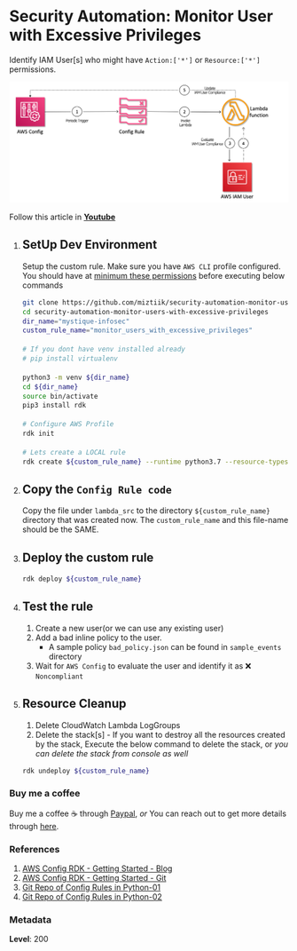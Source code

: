 # Security Automation: Monitor User with Excessive Privileges

 Identify IAM User[s] who might have `Action:['*']`  or `Resource:['*']` permissions.

   ![Security Automation: Monitor User with Excessive Privileges](images/miztiik_github_aws_config_monitor_user_with_excessive_privileges.png)

  Follow this article in **[Youtube](https://youtube.com/c/ValaxyTechnologies)**

1. ## SetUp Dev Environment

    Setup the custom rule. Make sure you have `AWS CLI` profile configured. You should have at [minimum these permissions](https://github.com/awslabs/aws-config-rdk/blob/master/policy/rdk-minimum-permissions.json) before executing below commands

    ```sh
    git clone https://github.com/miztiik/security-automation-monitor-users-with-excessive-privileges.git
    cd security-automation-monitor-users-with-excessive-privileges
    dir_name="mystique-infosec"
    custom_rule_name="monitor_users_with_excessive_privileges"

    # If you dont have venv installed already
    # pip install virtualenv

    python3 -m venv ${dir_name}
    cd ${dir_name}
    source bin/activate
    pip3 install rdk

    # Configure AWS Profile
    rdk init

    # Lets create a LOCAL rule
    rdk create ${custom_rule_name} --runtime python3.7 --resource-types AWS::IAM::User
    ```

1. ## Copy the `Config Rule code`

    Copy the file under `lambda_src` to the directory `${custom_rule_name}` directory that was created now. The `custom_rule_name` and this file-name should be the SAME.

1. ## Deploy the custom rule

    ```sh
    rdk deploy ${custom_rule_name}
    ```

1. ## Test the rule

    1. Create a new user(or we can use any existing user)
    1. Add a bad inline policy to the user.
        - A sample policy `bad_policy.json` can be found in `sample_events` directory
    1. Wait for `AWS Config` to evaluate the user and identify it as :x: `Noncompliant`

1. ## Resource Cleanup

    1. Delete CloudWatch Lambda LogGroups
    1. Delete the stack[s] - If you want to destroy all the resources created by the stack, Execute the below command to delete the stack, or _you can delete the stack from console as well_

      ```sh
      rdk undeploy ${custom_rule_name}
      ```

### Buy me a coffee

Buy me a coffee ☕ through [Paypal](https://paypal.me/valaxy), _or_ You can reach out to get more details through [here](https://youtube.com/c/valaxytechnologies/about).

### References

1. [AWS Config RDK - Getting Started - Blog](https://aws.amazon.com/blogs/mt/how-to-develop-custom-aws-config-rules-using-the-rule-development-kit/)
1. [AWS Config RDK - Getting Started - Git](https://github.com/awslabs/aws-config-rdk)
1. [Git Repo of Config Rules in Python-01](https://github.com/awslabs/aws-config-rules/tree/master/python)
1. [Git Repo of Config Rules in Python-02](https://github.com/dome9/cloud-bots/tree/master/bots)

### Metadata

**Level**: 200

